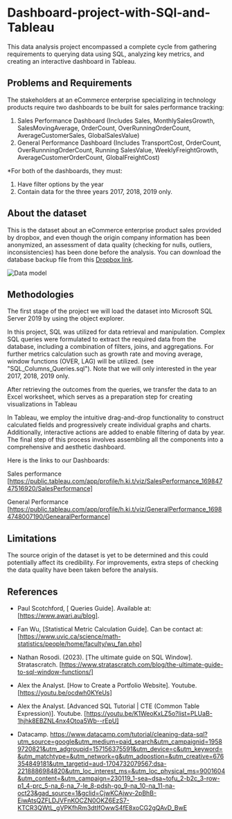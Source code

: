 # Dashboard-project-with-SQl-and-Tableau
This data analysis project encompassed a complete cycle from gathering requirements to querying data using SQL, analyzing key metrics, and creating an interactive dashboard in Tableau. 

## Problems and Requirements 
The stakeholders at an eCommerce enterprise specializing in technology products require two dashboards to be built for sales performance tracking:
1. Sales Performance Dashboard (Includes Sales, MonthlySalesGrowth, SalesMovingAverage, OrderCount, OverRunningOrderCount, AverageCustomerSales, GlobalSalesValue)
2. General Performance Dashboard (Includes TransportCost, OrderCount, OverRunnningOrderCount, Running SalesValue, WeeklyFreightGrowth, AverageCustomerOrderCount, GlobalFreightCost)

*For both of the dashboards, they must:
1. Have filter options by the year
2. Contain data for the three years 2017, 2018, 2019 only. 

## About the dataset 
This is the dataset about an eCommerce enterprise product sales provided by dropbox, and even though the origin company information has been anonymized, an assessment of data quality (checking for nulls, outliers, inconsistencies) has been done before the analysis. 
You can download the database backup file from this [Dropbox link](https://www.dropbox.com/s/36tizd0u8hwklla/The%20eCommerce%20database%20backup%20for%20SQL%202014%20users.zip?dl=0).

![Data model](https://user-images.githubusercontent.com/144747702/278792803-9ac88391-1c6d-4d58-a93c-fcec0687f502.png)

## Methodologies
The first stage of the project we will load the dataset into Microsoft SQL Server 2019 by using the object explorer.

In this project, SQL was utilized for data retrieval and manipulation. Complex SQL queries were formulated to extract the required data from the database, including a combination of filters, joins, and aggregations. For further metrics calculation such as growth rate and moving average, window functions (OVER, LAG) will be utilized. 
(see "SQL_Columns_Queries.sql"). Note that we will only interested in the year 2017, 2018, 2019 only. 

After retrieving the outcomes from the queries, we transfer the data to an Excel worksheet, which serves as a preparation step for creating visualizations in Tableau

In Tableau, we employ the intuitive drag-and-drop functionality to construct calculated fields and progressively create individual graphs and charts. Additionally, interactive actions are added to enable filtering of data by year. The final step of this process involves assembling all the components into a comprehensive and aesthetic dashboard.

Here is the links to our Dashboards:

Sales performance [https://public.tableau.com/app/profile/h.ki.t/viz/SalesPerformance_16984747516920/SalesPerformance]

General Performance [https://public.tableau.com/app/profile/h.ki.t/viz/GeneralPerformance_16984748007190/GenearalPerformance]





## Limitations
The source origin of the dataset is yet to be determined and this could potentially affect its credibility. For improvements, extra steps of checking the data quality have been taken before the analysis.  


## References

- Paul Scotchford, [ Queries Guide]. Available at: [https://www.awari.au/blog].

- Fan Wu, [Statistical Metric Calculation Guide]. Can be contact at: [https://www.uvic.ca/science/math-statistics/people/home/faculty/wu_fan.php]

- Nathan Rosodi. (2023). [The ultimate guide on SQL Window]. Stratascratch. [https://www.stratascratch.com/blog/the-ultimate-guide-to-sql-window-functions/]

- Alex the Analyst. [How to Create a Portfolio Website]. Youtube. [https://youtu.be/ocdwh0KYeUs]

- Alex the Analyst. [Advanced SQL Tutorial | CTE (Common Table Expression)]. Youtube. [https://youtu.be/K1WeoKxLZ5o?list=PLUaB-1hjhk8EBZNL4nx4Otoa5Wb--rEpU]

- Datacamp. https://www.datacamp.com/tutorial/cleaning-data-sql?utm_source=google&utm_medium=paid_search&utm_campaignid=19589720821&utm_adgroupid=157156375591&utm_device=c&utm_keyword=&utm_matchtype=&utm_network=g&utm_adpostion=&utm_creative=676354849181&utm_targetid=aud-1704732079567:dsa-2218886984820&utm_loc_interest_ms=&utm_loc_physical_ms=9001604&utm_content=&utm_campaign=230119_1-sea~dsa~tofu_2-b2c_3-row-p1_4-prc_5-na_6-na_7-le_8-pdsh-go_9-na_10-na_11-na-oct23&gad_source=1&gclid=CjwKCAjwv-2pBhB-EiwAtsQZFLDJVFnKOCZN0OKZ6EzS7-KTCR3QWtL_gVPKfhRm3dtIfOwwS4fE8xoCG2gQAvD_BwE


